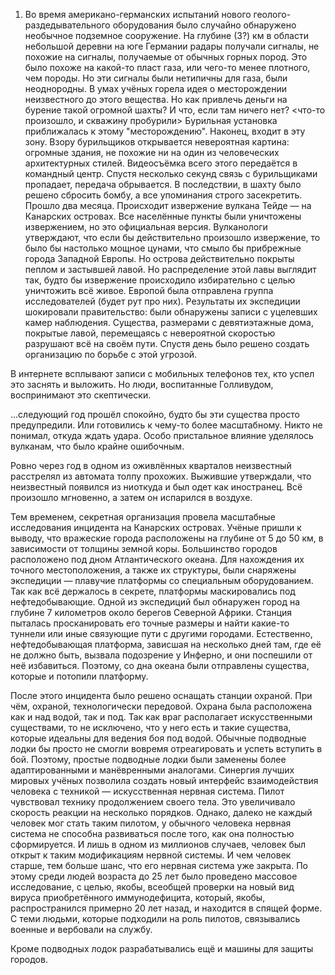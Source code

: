 1) Во время американо-германских испытаний нового геолого-раздедывательного оборудования было
случайно обнаружено необычное подземное сооружение. На глубине (3?) км в области небольшой деревни на юге
 Германии радары получали сигналы, не похожие на 
сигналы, получаемые от обычных горных пород. Это было похоже на какой-то пласт газа, 
или чего-то менее плотного, чем породы. Но эти сигналы были нетипичны для газа, были неоднородны. 
В умах учёных горела идея о месторождении неизвестного до этого вещества. 
Но как привлечь деньги на бурение такой огромной шахты? И что, если там ничего нет? 
<что-то произошло, и скважину пробурили>
Бурильная установка приближалась к этому "месторождению". Наконец, входит в эту зону. 
Взору бурильщиков открывается невероятная картина: огромные здания, не похожие ни на один из человеческих архитектурных стилей. 
Видеосъёмка всего этого передаётся в командный центр. 
Спустя несколько секунд связь с бурильщиками пропадает, передача обрывается. 
В последствии, в шахту было решено сбросить бомбу, а все упоминания строго засекретить. 
Прошло два месяца. 
Происходит извержение вулкана Тейде — на Канарских островах. Все населённые пункты были уничтожены извержением, но это официальная версия. 
Вулканологи утверждают, что если бы действительно произошло извержение, то было бы настолько мощное цунами, что смыло бы прибрежные города Западной Европы. 
Но острова действительно покрыты пеплом и застывшей лавой. Но распределение этой лавы выглядит так, будто бы извержение происходило избирательно с целью уничтожить всё живое. 
Европой была отправлена группа исследователей (будет рут про них). Результаты их экспедиции шокировали правительство: были обнаружены записи с уцелевших камер наблюдения. Существа, размерами с девятиэтажные дома, покрытые лавой, перемещаясь с невероятной скоростью разрушают всё на своём пути.
Спустя день было решено создать организацию по борьбе с этой угрозой. 

В интернете всплывают записи с мобильных телефонов тех, кто успел это заснять и выложить. Но люди, воспитанные Голливудом, воспринимают это скептически. 

...следующий год прошёл спокойно, будто бы эти существа просто предупредили. Или готовились к чему-то более масштабному. Никто не понимал, откуда ждать удара. Особо пристальное влияние уделялось вулканам, что было крайне ошибочным. 

Ровно через год в одном из оживлённых кварталов неизвестный расстрелял из автомата толпу прохожих. Выжившие утверждали, что неизвестный появился из ниоткуда и был одет как иностранец. Всё произошло мгновенно, а затем он испарился в воздухе.


Тем временем, секретная организация провела масштабные исследования инцидента на Канарских островах. Учёные пришли к выводу, что вражеские города расположены на глубине от 5 до 50 км, в зависимости от толщины земной коры. Большинство городов расположено под дном Атлантического океана. Для нахождения их
точного местоположения, а также их структуры, были снаряжены экспедиции — плавучие платформы со специальным оборудованием. Так как всё держалось в секрете, платформы маскировались под нефтедобывающие. Одной из экспедиций был обнаружен город на глубине 7 километров около берегов Северной Африки. Станция пыталась просканировать его точные размеры и найти какие-то туннели или иные связующие пути с другими городами. Естественно, нефтедобывающая платформа, зависшая на несколько дней там, где её не должно быть, вызвала подозрение у Инферно, и они поспешили от неё избавиться. Поэтому, со дна океана были отправлены существа, которые и потопили платформу. 


После этого инцидента было решено оснащать станции охраной. При чём, охраной, технологически передовой. Охрана была расположена как и над водой, так и под. Так как враг располагает искусственными существами, то не исключено, что у него есть и такие существа, которые идеальны для ведения боя под водой. Обычные подводные лодки бы просто не смогли вовремя отреагировать и успеть вступить в бой. Поэтому, простые подводные лодки были заменены более адаптированными и манёвренными аналогами. Синергия лучших мировых учёных позволила создать новый интерфейс взаимодействия человека с техникой — искусственная нервная система. Пилот чувствовал технику продолжением своего тела. Это увеличивало скорость реакции на несколько порядков. Однако, далеко не каждый человек мог стать таким пилотом, у обычного человека нервная система не способна развиваться после того, как она полностью сформируется. И лишь в одном из миллионов случаев, человек был открыт к таким модификациям нервной системы. И чем человек старше, тем больше шанс, что его нервная система уже закрыта. По этому среди людей возраста до 25 лет было проведено массовое исследование, с целью, якобы, всеобщей проверки на новый вид вируса приобретённого иммунодефицита, который, якобы, распространился примерно 20 лет назад, и находится в спящей форме. 
С теми людьми, которые подходили на роль пилотов, связывались военные и вербовали на службу. 

Кроме подводных лодок разрабатывались ещё и машины для защиты городов. 
 
